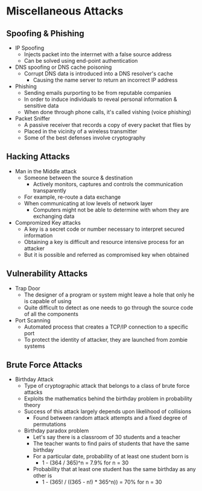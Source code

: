 # Miscellaneous Attacks
## Spoofing & Phishing
- IP Spoofing
  - Injects packet into the interrnet with a false source address
  - Can be solved using end-point authentication
- DNS spoofing or DNS cache poisoning
  - Corrupt DNS data is introduced into a DNS resolver's cache
    - Causing the name server to return an incorrect IP address
- Phishing
  - Sending emails purporting to be from reputable companies
  - In order to induce individuals to reveal personal information & sensitive data
  - When done through phone calls, it's called vishing (voice phishing)
- Packet Sniffer
  - A passive receiver that records a copy of every packet that flies by
  - Placed in the vicinity of a wireless transmitter
  - Some of the best defenses involve cryptography

## Hacking Attacks
- Man in the Middle attack
  - Someone between the source & destination
    - Actively monitors, captures and controls the communication transparently
  - For example, re-route a data exchange
  - When communicating at low levels of network layer
    - Computers might not be able to determine with whom they are exchanging data
- Compromized Key attacks
  - A key is a secret code or number necessary to interpret secured information
  - Obtaining a key is difficult and resource intensive process for an attacker
  - But it is possible and referred as compromised key when obtained

## Vulnerability Attacks
- Trap Door
  - The designer of a program or system might leave a hole that only he is capable of using
  - Quite difficult to detect as one needs to go through the source code of all the components
- Port Scanning
  - Automated process that creates a TCP/IP connection to a specific port
  - To protect the identity of attacker, they are launched from zombie systems

## Brute Force Attacks
- Birthday Attack
  - Type of cryptographic attack that belongs to a class of brute force attacks
  - Exploits the mathematics behind the birthday problem in probability theory
  - Success of this attack largely depends upon likelihood of collisions
    - Found between random attack attempts and a fixed degree of permutations
  - Birthday paradox problem
    - Let's say there is a classroom of 30 students and a teacher
    - The teacher wants to find pairs of students that have the same birthday
    - For a particular date, probability of at least one student born is
      - 1 - (364 / 365)^n = 7.9% for n = 30
    - Probability that at least one student has the same birthday as any other is
      - 1 - (365! / ((365 - n!) * 365^n)) = 70% for n = 30
